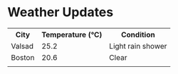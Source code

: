 # Weather Updates

<!-- WEATHER-UPDATE-START -->
<table><tr><th>City</th><th>Temperature (°C)</th><th>Condition</th></tr><tr><td>Valsad</td><td>25.2</td><td>Light rain shower</td></tr><tr><td>Boston</td><td>20.6</td><td>Clear</td></tr><tr><td></td><td></td><td></td></tr></table>
<!-- WEATHER-UPDATE-END -->
